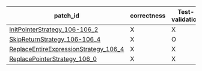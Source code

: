  | patch_id |correctness |Test-validation |NPEX-validation |
 |--- | --- | --- | --- | 
 | [InitPointerStrategy_106-106_2](./patches/InitPointerStrategy_106-106_2/patch.java#L106) | X | X | X | 
 | [SkipReturnStrategy_106-106_4](./patches/SkipReturnStrategy_106-106_4/patch.java#L106) | X | O | X | 
 | [ReplaceEntireExpressionStrategy_106_4](./patches/ReplaceEntireExpressionStrategy_106_4/patch.java#L106) | X | X | X | 
 | [ReplacePointerStrategy_106_0](./patches/ReplacePointerStrategy_106_0/patch.java#L106) | X | X | X | 
